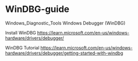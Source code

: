 # WinDBG-guide
Windows_Diagnostic_Tools
Windows Debugger (WinDBG)

Install WinDBG
https://learn.microsoft.com/en-us/windows-hardware/drivers/debugger/

WinDBG Tutorial
https://learn.microsoft.com/en-us/windows-hardware/drivers/debugger/getting-started-with-windbg

